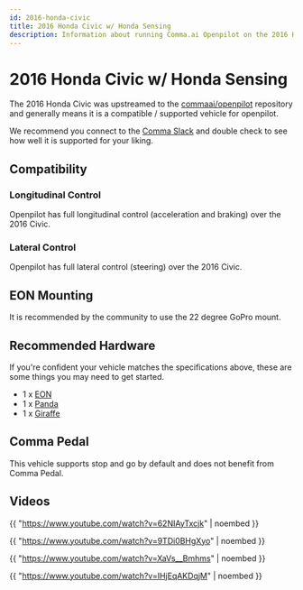 ```yaml
---
id: 2016-honda-civic
title: 2016 Honda Civic w/ Honda Sensing
description: Information about running Comma.ai Openpilot on the 2016 Honda Civic w/ Honda Sensing
---
```

# 2016 Honda Civic w/ Honda Sensing

The 2016 Honda Civic was upstreamed to the [commaai/openpilot](https://github.com/commaai/openpilot) repository and generally means it is a compatible / supported vehicle for openpilot.

We recommend you connect to the [Comma Slack](https://slack.comma.ai) and double check to see how well it is supported for your liking.

## Compatibility

### Longitudinal Control

Openpilot has full longitudinal control (acceleration and braking) over the 2016 Civic.

### Lateral Control

Openpilot has full lateral control (steering) over the 2016 Civic.

## EON Mounting

It is recommended by the community to use the 22 degree GoPro mount.

## Recommended Hardware

If you're confident your vehicle matches the specifications above, these are some things you may need to get started.

* 1 x [EON](/hardware/eon/)
* 1 x [Panda](/hardware/panda/)
* 1 x [Giraffe](/hardware/giraffe/)

## Comma Pedal

This vehicle supports stop and go by default and does not benefit from Comma Pedal.


## Videos

{{ "https://www.youtube.com/watch?v=62NIAyTxcjk" | noembed }}


{{ "https://www.youtube.com/watch?v=9TDi0BHgXyo" | noembed }}


{{ "https://www.youtube.com/watch?v=XaVs__Bmhms" | noembed }}


{{ "https://www.youtube.com/watch?v=IHjEqAKDqjM" | noembed }}


